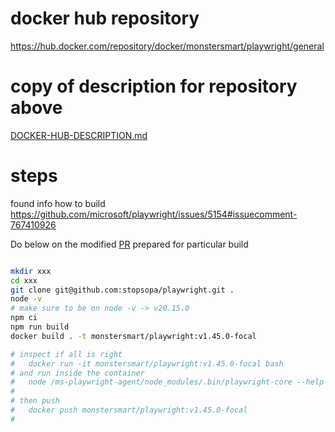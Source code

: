 

# docker hub repository

https://hub.docker.com/repository/docker/monstersmart/playwright/general

# copy of description for repository above

[DOCKER-HUB-DESCRIPTION.md](DOCKER-HUB-DESCRIPTION.md)

# steps

found info how to build https://github.com/microsoft/playwright/issues/5154#issuecomment-767410926

Do below on the modified [PR](https://github.com/stopsopa/playwright/pull/1) prepared for particular build

```sh

mkdir xxx
cd xxx
git clone git@github.com:stopsopa/playwright.git .
node -v
# make sure to be on node -v -> v20.15.0
npm ci
npm run build
docker build . -t monstersmart/playwright:v1.45.0-focal

# inspect if all is right
#   docker run -it monstersmart/playwright:v1.45.0-focal bash
# and run inside the container
#   node /ms-playwright-agent/node_modules/.bin/playwright-core --help
# 
# then push
#   docker push monstersmart/playwright:v1.45.0-focal
# 

```